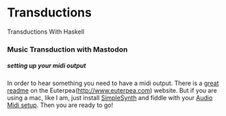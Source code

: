 # Transductions
Transductions With Haskell

### Music Transduction with Mastodon
##### setting up your midi output

In order to hear something you need to have a midi output. There is a [great readme](http://www.euterpea.com/euterpea/setting-up-midi/) on the Euterpea(http://www.euterpea.com)
website. But if you are using a mac, like I am, just install [SimpleSynth](http://notahat.com/simplesynth/) and fiddle with your [Audio Midi setup](http://www.donyaquick.com/working-with-midi-on-mac-os-x/). Then you are ready to go!
